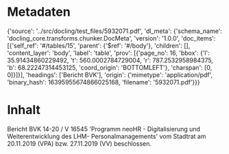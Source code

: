 # Metadaten
{'source': '../src/docling/test_files/5932071.pdf', 'dl_meta': {'schema_name': 'docling_core.transforms.chunker.DocMeta', 'version': '1.0.0', 'doc_items': [{'self_ref': '#/tables/15', 'parent': {'$ref': '#/body'}, 'children': [], 'content_layer': 'body', 'label': 'table', 'prov': [{'page_no': 16, 'bbox': {'l': 35.91434860229492, 't': 560.0002784729004, 'r': 787.2532958984375, 'b': 68.22247314453125, 'coord_origin': 'BOTTOMLEFT'}, 'charspan': [0, 0]}]}], 'headings': ['Bericht BVK'], 'origin': {'mimetype': 'application/pdf', 'binary_hash': 16395955674866025168, 'filename': '5932071.pdf'}}}

# Inhalt
Bericht BVK
14-20 / V 16545 'Programm neoHR - Digitalisierung und Weiterentwicklung des LHM- Personalmanagements' vom Stadtrat am 20.11.2019 (VPA) bzw. 27.11.2019 (VV) beschlossen.